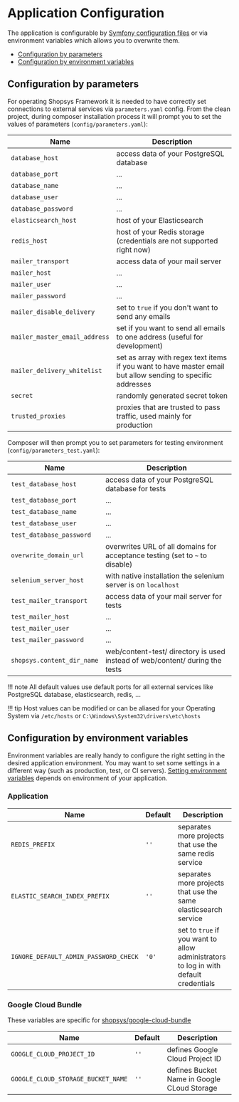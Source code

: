 # Application Configuration

The application is configurable by [Symfony configuration files](https://symfony.com/doc/4.4/configuration.html#configuration-parameters) or via environment variables which allows you to overwrite them.

- [Configuration by parameters](#configuration-by-parameters)
- [Configuration by environment variables](#configuration-by-environment-variables)

## Configuration by parameters

For operating Shopsys Framework it is needed to have correctly set connections to external services via `parameters.yaml` config.
From the clean project, during composer installation process it will prompt you to set the values of parameters (`config/parameters.yaml`):

| Name                                     | Description                                                                                                  |
| ---------------------------------------- | ------------------------------------------------------------------------------------------------------------ |
| `database_host`                          | access data of your PostgreSQL database                                                                      |
| `database_port`                          | ...                                                                                                          |
| `database_name`                          | ...                                                                                                          |
| `database_user`                          | ...                                                                                                          |
| `database_password`                      | ...                                                                                                          |
| `elasticsearch_host`                     | host of your Elasticsearch                                                                                   |
| `redis_host`                             | host of your Redis storage (credentials are not supported right now)                                         |
| `mailer_transport`                       | access data of your mail server                                                                              |
| `mailer_host`                            | ...                                                                                                          |
| `mailer_user`                            | ...                                                                                                          |
| `mailer_password`                        | ...                                                                                                          |
| `mailer_disable_delivery`                | set to `true` if you don't want to send any emails                                                          |
| `mailer_master_email_address`            | set if you want to send all emails to one address (useful for development)                                  |
| `mailer_delivery_whitelist`              | set as array with regex text items if you want to have master email but allow sending to specific addresses |
| `secret`                                 | randomly generated secret token                                                                              |
| `trusted_proxies`                        | proxies that are trusted to pass traffic, used mainly for production                                         |

Composer will then prompt you to set parameters for testing environment (`config/parameters_test.yaml`):

| Name                               | Description                                                                   |
| ---------------------------------- | ----------------------------------------------------------------------------- |
| `test_database_host`               | access data of your PostgreSQL database for tests                             |
| `test_database_port`               | ...                                                                           |
| `test_database_name`               | ...                                                                           |
| `test_database_user`               | ...                                                                           |
| `test_database_password`           | ...                                                                           |
| `overwrite_domain_url`             | overwrites URL of all domains for acceptance testing (set to `~` to disable)  |
| `selenium_server_host`             | with native installation the selenium server is on `localhost`                |
| `test_mailer_transport`            | access data of your mail server for tests                                     |
| `test_mailer_host`                 | ...                                                                           |
| `test_mailer_user`                 | ...                                                                           |
| `test_mailer_password`             | ...                                                                           |
| `shopsys.content_dir_name`         | web/content-test/ directory is used instead of web/content/ during the tests  |


!!! note
    All default values use default ports for all external services like PostgreSQL database, elasticsearch, redis, ...

!!! tip
    Host values can be modified or can be aliased for your Operating System via `/etc/hosts` or `C:\Windows\System32\drivers\etc\hosts`

## Configuration by environment variables

Environment variables are really handy to configure the right setting in the desired application environment.
You may want to set some settings in a different way (such as production, test, or CI servers).
[Setting environment variables](/introduction/setting-environment-variables) depends on environment of your application.

### Application

| Name                                   | Default | Description                                                                          |
| -------------------------------------- | ------- | ------------------------------------------------------------------------------------ |
| `REDIS_PREFIX`                         | `''`    | separates more projects that use the same redis service                              |
| `ELASTIC_SEARCH_INDEX_PREFIX`          | `''`    | separates more projects that use the same elasticsearch service                      |
| `IGNORE_DEFAULT_ADMIN_PASSWORD_CHECK`  | `'0'`   | set to `true` if you want to allow administrators to log in with default credentials |

### Google Cloud Bundle

These variables are specific for [shopsys/google-cloud-bundle](https://github.com/shopsys/google-cloud-bundle)

| Name                                    | Default | Description                                              |
| --------------------------------------- | ------- | -------------------------------------------------------- |
| `GOOGLE_CLOUD_PROJECT_ID`               | `''`    | defines Google Cloud Project ID                          |
| `GOOGLE_CLOUD_STORAGE_BUCKET_NAME`      | `''`    | defines Bucket Name in Google CLoud Storage              |
